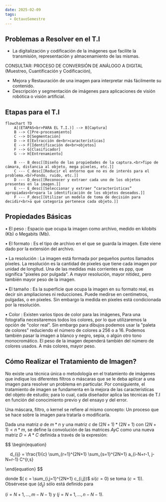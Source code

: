 ```yaml
---
date: 2025-02-09
tags:
  - OctavoSemestre
---
```

## Problemas a Resolver en el T.I

- La digitalización y codificación de la imágenes que facilite la transmisión, representación y almacenamiento de las mismas. 

CONSULTAR: PROCESO DE CONVERSIÓN DE ANÁLOGO A DIGITAL (Muestreo, Cuantificación y Codificación),

- Mejora y Restauración de una imagen para interpretar más fácilmente su contenido.
- Descripción y segmentación de imágenes para aplicaciones de visión robótica o visión artificial.

## Etapas para el T.I

```mermaid
flowchart TD
    A[(ETAPAS<br>PARA EL T.I.)] --> B[Captura]
    B --> C[Pre-procesamiento]
    C --> D[Segmentación]
    D --> E[Extracción de<br>características]
    E --> F[Identificación de<br>objetos]
    F --> G[Clasificador]
    G --> H[Entrenamiento]

    B --- B_desc[[Diseño de las propiedades de la captura.<br>Tipo de cámara, distancia al objeto, mega píxeles, etc.]]
    C --- C_desc[[Reducir el entorno que no es de interés para el problema.<br>Fondo, ruido, etc.]]
    D --- D_desc[[Reconocer y extraer cada uno de los objetos presentes en la imagen.]]
    E --- E_desc[[Seleccionar y extraer “características” apropiadas<br>para la identificación de los objetos deseados.]]
    F --- F_desc[[Utilizar un modelo de toma de decisión para decidir<br>a qué categoría pertenece cada objeto.]]
```

## Propiedades Básicas

• El peso : Espacio que ocupa la imagen como archivo, medido en kilobits (Kb) o Megabits (Mb).

• El formato : Es el tipo de archivo en el que se guarda la imagen. Este viene dado por la extensión del archivo.

• La resolución : La imagen está formada por pequeños puntos llamados píxeles. La resolución es la cantidad de pixeles que tiene cada imagen por unidad de longitud. Una de las medidas más corrientes es ppp, que significa "pixeles por pulgada". A mayor resolución, mayor nitidez, pero también mayor peso de la imagen.

• El tamaño : Es la superficie que ocupa la imagen en su formato real, es decir sin ampliaciones ni reducciones. Puede medirse en centímetros, pulgadas, o en píxeles. Sin embargo la medida en píxeles está condicionada por la resolución.

• Color : Existen varios tipos de color para las imágenes, Para una fotografía necesitaremos todos los colores, por lo que utilizaremos la opción de "color real". Sin embargo para dibujos podemos usar la "paleta de colores" reduciendo el número de colores a 256 o a 16. Podemos también pasar la imagen a blanco y negro, sepia, o algún otro tono monocromático. El peso de la imagen dependerá también del número de colores usados. A más colores, mayor peso.
## Cómo Realizar el Tratamiento de Imagen?

No existe una técnica única o metodología en el tratamiento de imágenes que indique los diferentes filtros o máscaras que se le deba aplicar a una imagen para resolver un problema en particular. Por consiguiente, el tratamiento de imagen se fundamenta en la mejora de las características del objeto de estudio; para lo cual, cada diseñador aplica las técnicas de T.I en función del conocimiento previo y del ensayo y del error.

Una máscara, filtro, o kernel se refiere al mismo concepto: Un proceso que se hace sobre la imagen para tratarla o modificarla.


Dada una matriz $a$ de $m*n$ y una matriz $c$ de $(2N+1) * (2N+1)$ con $(2N+1) < n*m$, se define la convolución de las matrices $A y C$ como una nueva matriz $D = A * C$ definida a través de la expresión:

$$
\begin{equation}

    d_{ij} = \frac{1}{c} \sum_{r=1}^{2N+1} \sum_{s=1}^{2N+1} a_{i-N+r-1, j-N+r-1} C^{r,s}

\end{equation}
$$

donde $( c = \sum_{i,j=1}^{2N+1} c_{i,j})$  $si ( c = 0 )$ se toma $( c = 1 ))$. Obsérvese que $( d_{ij} )$ sólo está definido para 

$( i = N+1, \dots, m-N-1 )$ y $( j = N+1, \dots, n-N-1 )$.